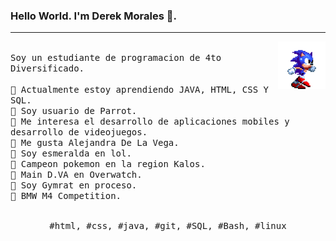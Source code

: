 ### Hello World. I'm Derek Morales 👋.
---
<p>
  <img src="./dd9nvgt-10b1bc61-c854-446a-bac5-c746e007fd99-1687275450.gif" align="right" width="15%"/>
  <samp>
    <br>Soy un estudiante de programacion de 4to Diversificado.<br>
    <br>🔹 Actualmente estoy aprendiendo JAVA, HTML, CSS Y SQL.
    <br>🔹 Soy usuario de Parrot.
    <br>🔹 Me interesa el desarrollo de aplicaciones mobiles y desarrollo de videojuegos.
    <br>🔹 Me gusta Alejandra De La Vega.
    <br>🔹 Soy esmeralda en lol.
    <br>🔹 Campeon pokemon en la region Kalos.
    <br>🔹 Main D.VA en Overwatch.
    <br>🔹 Soy Gymrat en proceso. 
    <br>🔹 BMW M4 Competition.
    </samp>
   <br>
  <br>
  <p align="center">
    <samp>
      #html, #css, #java, #git, #SQL, #Bash, #linux
     </samp>
    <br>
  </p>
  
</p>
